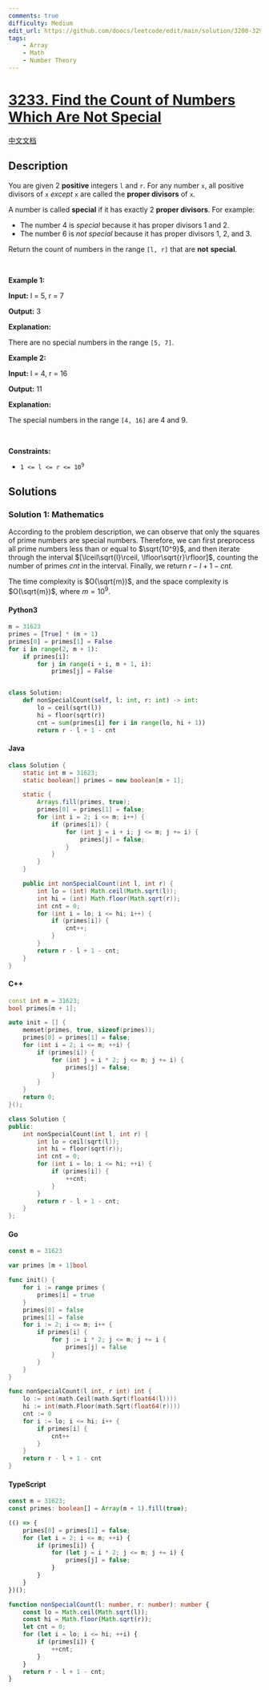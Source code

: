 ```yaml
---
comments: true
difficulty: Medium
edit_url: https://github.com/doocs/leetcode/edit/main/solution/3200-3299/3233.Find%20the%20Count%20of%20Numbers%20Which%20Are%20Not%20Special/README_EN.md
tags:
    - Array
    - Math
    - Number Theory
---
```


<!-- problem:start -->

# [3233. Find the Count of Numbers Which Are Not Special](https://leetcode.com/problems/find-the-count-of-numbers-which-are-not-special)

[中文文档](/solution/3200-3299/3233.Find%20the%20Count%20of%20Numbers%20Which%20Are%20Not%20Special/README.md)

## Description

<!-- description:start -->

<p>You are given 2 <strong>positive</strong> integers <code>l</code> and <code>r</code>. For any number <code>x</code>, all positive divisors of <code>x</code> <em>except</em> <code>x</code> are called the <strong>proper divisors</strong> of <code>x</code>.</p>

<p>A number is called <strong>special</strong> if it has exactly 2 <strong>proper divisors</strong>. For example:</p>

<ul>
	<li>The number 4 is <em>special</em> because it has proper divisors 1 and 2.</li>
	<li>The number 6 is <em>not special</em> because it has proper divisors 1, 2, and 3.</li>
</ul>

<p>Return the count of numbers in the range <code>[l, r]</code> that are <strong>not</strong> <strong>special</strong>.</p>

<p>&nbsp;</p>
<p><strong class="example">Example 1:</strong></p>

<div class="example-block">
<p><strong>Input:</strong> <span class="example-io">l = 5, r = 7</span></p>

<p><strong>Output:</strong> <span class="example-io">3</span></p>

<p><strong>Explanation:</strong></p>

<p>There are no special numbers in the range <code>[5, 7]</code>.</p>
</div>

<p><strong class="example">Example 2:</strong></p>

<div class="example-block">
<p><strong>Input:</strong> <span class="example-io">l = 4, r = 16</span></p>

<p><strong>Output:</strong> <span class="example-io">11</span></p>

<p><strong>Explanation:</strong></p>

<p>The special numbers in the range <code>[4, 16]</code> are 4 and 9.</p>
</div>

<p>&nbsp;</p>
<p><strong>Constraints:</strong></p>

<ul>
	<li><code>1 &lt;= l &lt;= r &lt;= 10<sup>9</sup></code></li>
</ul>

<!-- description:end -->

## Solutions

<!-- solution:start -->

### Solution 1: Mathematics

According to the problem description, we can observe that only the squares of prime numbers are special numbers. Therefore, we can first preprocess all prime numbers less than or equal to $\sqrt{10^9}$, and then iterate through the interval $[\lceil\sqrt{l}\rceil, \lfloor\sqrt{r}\rfloor]$, counting the number of primes $\textit{cnt}$ in the interval. Finally, we return $r - l + 1 - \textit{cnt}$.

The time complexity is $O(\sqrt{m})$, and the space complexity is $O(\sqrt{m})$, where $m = 10^9$.

<!-- tabs:start -->

#### Python3

```python
m = 31623
primes = [True] * (m + 1)
primes[0] = primes[1] = False
for i in range(2, m + 1):
    if primes[i]:
        for j in range(i + i, m + 1, i):
            primes[j] = False


class Solution:
    def nonSpecialCount(self, l: int, r: int) -> int:
        lo = ceil(sqrt(l))
        hi = floor(sqrt(r))
        cnt = sum(primes[i] for i in range(lo, hi + 1))
        return r - l + 1 - cnt
```

#### Java

```java
class Solution {
    static int m = 31623;
    static boolean[] primes = new boolean[m + 1];

    static {
        Arrays.fill(primes, true);
        primes[0] = primes[1] = false;
        for (int i = 2; i <= m; i++) {
            if (primes[i]) {
                for (int j = i + i; j <= m; j += i) {
                    primes[j] = false;
                }
            }
        }
    }

    public int nonSpecialCount(int l, int r) {
        int lo = (int) Math.ceil(Math.sqrt(l));
        int hi = (int) Math.floor(Math.sqrt(r));
        int cnt = 0;
        for (int i = lo; i <= hi; i++) {
            if (primes[i]) {
                cnt++;
            }
        }
        return r - l + 1 - cnt;
    }
}
```

#### C++

```cpp
const int m = 31623;
bool primes[m + 1];

auto init = [] {
    memset(primes, true, sizeof(primes));
    primes[0] = primes[1] = false;
    for (int i = 2; i <= m; ++i) {
        if (primes[i]) {
            for (int j = i * 2; j <= m; j += i) {
                primes[j] = false;
            }
        }
    }
    return 0;
}();

class Solution {
public:
    int nonSpecialCount(int l, int r) {
        int lo = ceil(sqrt(l));
        int hi = floor(sqrt(r));
        int cnt = 0;
        for (int i = lo; i <= hi; ++i) {
            if (primes[i]) {
                ++cnt;
            }
        }
        return r - l + 1 - cnt;
    }
};
```

#### Go

```go
const m = 31623

var primes [m + 1]bool

func init() {
	for i := range primes {
		primes[i] = true
	}
	primes[0] = false
	primes[1] = false
	for i := 2; i <= m; i++ {
		if primes[i] {
			for j := i * 2; j <= m; j += i {
				primes[j] = false
			}
		}
	}
}

func nonSpecialCount(l int, r int) int {
	lo := int(math.Ceil(math.Sqrt(float64(l))))
	hi := int(math.Floor(math.Sqrt(float64(r))))
	cnt := 0
	for i := lo; i <= hi; i++ {
		if primes[i] {
			cnt++
		}
	}
	return r - l + 1 - cnt
}
```

#### TypeScript

```ts
const m = 31623;
const primes: boolean[] = Array(m + 1).fill(true);

(() => {
    primes[0] = primes[1] = false;
    for (let i = 2; i <= m; ++i) {
        if (primes[i]) {
            for (let j = i * 2; j <= m; j += i) {
                primes[j] = false;
            }
        }
    }
})();

function nonSpecialCount(l: number, r: number): number {
    const lo = Math.ceil(Math.sqrt(l));
    const hi = Math.floor(Math.sqrt(r));
    let cnt = 0;
    for (let i = lo; i <= hi; ++i) {
        if (primes[i]) {
            ++cnt;
        }
    }
    return r - l + 1 - cnt;
}
```

<!-- tabs:end -->

<!-- solution:end -->

<!-- problem:end -->
